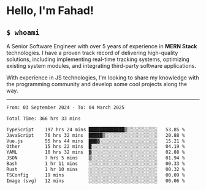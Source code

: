 <h1>Hello, I'm Fahad!</h1>

<h2><code>$ whoami</code></h2>

A Senior Software Engineer with over 5 years of experience in **MERN Stack** technologies. I have a proven track record of delivering high-quality solutions, including implementing real-time tracking systems, optimizing existing system modules, and integrating third-party software applications.

With experience in JS technologies, I'm looking to share my knowledge with the programming community and develop some cool projects along the way.

---

<!--START_SECTION:waka-->

```txt
From: 03 September 2024 - To: 04 March 2025

Total Time: 366 hrs 33 mins

TypeScript    197 hrs 24 mins █████████████▒░░░░░░░░░░░   53.85 %
JavaScript    76 hrs 32 mins  █████▒░░░░░░░░░░░░░░░░░░░   20.88 %
Vue.js        55 hrs 44 mins  ███▓░░░░░░░░░░░░░░░░░░░░░   15.21 %
Other         15 hrs 22 mins  █░░░░░░░░░░░░░░░░░░░░░░░░   04.19 %
YAML          10 hrs 32 mins  ▓░░░░░░░░░░░░░░░░░░░░░░░░   02.88 %
JSON          7 hrs 5 mins    ▒░░░░░░░░░░░░░░░░░░░░░░░░   01.94 %
Bash          1 hr 11 mins    ░░░░░░░░░░░░░░░░░░░░░░░░░   00.33 %
Rust          1 hr 10 mins    ░░░░░░░░░░░░░░░░░░░░░░░░░   00.32 %
TSConfig      19 mins         ░░░░░░░░░░░░░░░░░░░░░░░░░   00.09 %
Image (svg)   12 mins         ░░░░░░░░░░░░░░░░░░░░░░░░░   00.06 %
```

<!--END_SECTION:waka-->

<!--
**heyFahad/heyFahad** is a ✨ _special_ ✨ repository because its `README.md` (this file) appears on your GitHub profile.

Here are some ideas to get you started:

- 🔭 I’m currently working on ...
- 🌱 I’m currently learning ...
- 👯 I’m looking to collaborate on ...
- 🤔 I’m looking for help with ...
- 💬 Ask me about ...
- 📫 How to reach me: ...
- 😄 Pronouns: ...
- ⚡ Fun fact: ...
-->
